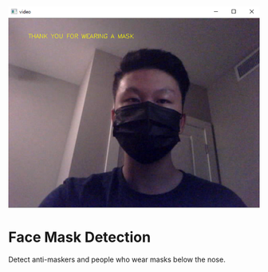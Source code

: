![screenshot](screenshot.PNG)
# Face Mask Detection
Detect anti-maskers and people who wear masks below the nose.
